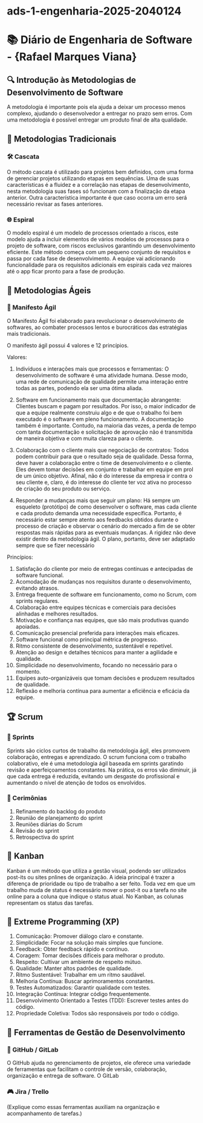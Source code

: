# ads-1-engenharia-2025-2040124

# 📚 Diário de Engenharia de Software - {Rafael Marques Viana}

## 🔍 Introdução às Metodologias de Desenvolvimento de Software  
A metodologia é importante pois ela ajuda a deixar um processo menos complexo, ajudando o desenvolvedor a entregar no prazo sem erros. Com uma metodologia é possível entregar um produto final de alta qualidade.

## 📖 Metodologias Tradicionais  
### 🛠️ Cascata  
O método cascata é utilizado para projetos bem definidos, com uma forma de gerenciar projetos utilizando etapas em sequências. Uma de suas características é a fluidez e a correlação nas etapas de desenvolvimento, nesta metodologia suas fases só funcionam com a finalização da etapa anterior. Outra característica importante é que caso ocorra um erro será necessário revisar as fases anteriores.

### 🌐 Espiral  
O modelo espiral é um modelo de processos orientado a riscos, este modelo ajuda a íncluir elementos de vários modelos de processos para o projeto de software, com riscos exclusivos garantindo um desenvolvimento eficiente. Este método começa com um pequeno conjunto de requisitos e passa por cada fase de desenvolvimento. A equipe vai adicionando funcionalidade para os requisitos adicionais em espirais cada vez maiores até o app ficar pronto para a fase de produção.
## 💪 Metodologias Ágeis  
### 📖 Manifesto Ágil  
O Manifesto Ágil foi elaborado para revolucionar o desenvolvimento de softwares, ao combater processos lentos e burocráticos das estratégias mais tradicionais.

O manifesto ágil possui 4 valores e 12 princípios. 

Valores: 

1. Indivíduos e interações mais que processos e ferramentas: O desenvolvimento de software é uma atividade humana. Desse modo, uma rede de comunicação de qualidade permite uma interação entre todas as partes, podendo ela ser uma ótima aliada.

2. Software em funcionamento mais que documentação abrangente: Clientes buscam e pagam por resultados. Por isso, o maior indicador de que a equipe realmente construiu algo e de que o trabalho foi bem executado é o software em pleno funcionamento. A documentação também é importante. Contudo, na maioria das vezes, a perda de tempo com tanta documentação e solicitação de aprovação não é transmitida de maneira objetiva e com muita clareza para o cliente.

3. Colaboração com o cliente mais que negociação de contratos: Todos podem contribuir para que o resultado seja de qualidade. Dessa forma, deve haver a colaboração entre o time de desenvolvimento e o cliente. Eles devem tomar decisões em conjunto e trabalhar em equipe em prol de um único objetivo. Afinal, não é do interesse da empresa ir contra o seu cliente e, claro, é do interesse do cliente ter voz ativa no processo de criação do seu produto ou serviço.

4. Responder a mudanças mais que seguir um plano: Há sempre um esqueleto (protótipo) de como desenvolver o software, mas cada cliente e cada produto demanda uma necessidade específica. Portanto, é necessário estar sempre atento aos feedbacks obtidos durante o processo de criação e observar o cenário do mercado a fim de se obter respostas mais rápidas para as eventuais mudanças. A rigidez não deve existir dentro da metodologia ágil. O plano, portanto, deve ser adaptado sempre que se fizer necessário

Princípios:

1. Satisfação do cliente por meio de entregas contínuas e antecipadas de software funcional.
2. Acomodação de mudanças nos requisitos durante o desenvolvimento, evitando atrasos.
3. Entrega frequente de software em funcionamento, como no Scrum, com sprints regulares.
4. Colaboração entre equipes técnicas e comerciais para decisões alinhadas e melhores resultados.
5. Motivação e confiança nas equipes, que são mais produtivas quando apoiadas.
6. Comunicação presencial preferida para interações mais eficazes.
7. Software funcional como principal métrica de progresso.
8. Ritmo consistente de desenvolvimento, sustentável e repetível.
9. Atenção ao design e detalhes técnicos para manter a agilidade e qualidade.
10. Simplicidade no desenvolvimento, focando no necessário para o momento.
11. Equipes auto-organizáveis que tomam decisões e produzem resultados de qualidade.
12. Reflexão e melhoria contínua para aumentar a eficiência e eficácia da equipe.

## 🏆 Scrum  
### 📅 Sprints  
Sprints são ciclos curtos de trabalho da metodologia ágil, eles promovem colaboração, entregas e aprendizado. O scrum funciona com o trabalho colaborativo, ele é uma metodologia ágil baseada em sprints garatindo revisão e aperfeiçoamentos constantes. Na prática, os erros vão diminuir, já que cada entrega é reduzida, evitando um desgaste do profissional e aumentando o nível de atenção de todos os envolvidos. 

### 💬 Cerimônias  
1. Refinamento do backlog do produto
2. Reunião de planejamento do sprint
3. Reuniões diárias do Scrum
4. Revisão do sprint
5. Retrospectiva do sprint

## 🎯 Kanban  
Kanban é um método que utiliza a gestão visual, podendo ser utilizados post-its ou sites pnlines de organização. A ideia principal é trazer a diferença de prioridade ou tipo de trabalho a ser feito. Toda vez em que um trabalho muda de status é necessário mover o post-it ou a tarefa no site online para a coluna que indique o status atual. No Kanban, as colunas representam os status das tarefas.

## 🚀 Extreme Programming (XP)  

1. Comunicação: Promover diálogo claro e constante.
2. Simplicidade: Focar na solução mais simples que funcione.
3. Feedback: Obter feedback rápido e contínuo.
4. Coragem: Tomar decisões difíceis para melhorar o produto.
5. Respeito: Cultivar um ambiente de respeito mútuo.
6. Qualidade: Manter altos padrões de qualidade.
7. Ritmo Sustentável: Trabalhar em um ritmo saudável.
8. Melhoria Contínua: Buscar aprimoramentos constantes.
9. Testes Automatizados: Garantir qualidade com testes.
10. Integração Contínua: Integrar código frequentemente.
11. Desenvolvimento Orientado a Testes (TDD): Escrever testes antes do código.
12. Propriedade Coletiva: Todos são responsáveis por todo o código.

## 🔧 Ferramentas de Gestão de Desenvolvimento  
### 💪 GitHub / GitLab  
O GitHub ajuda no gerenciamento de projetos, ele oferece uma variedade de ferramentas que facilitam o controle de versão, colaboração, organização e entrega de software.
O GitLab 

### 🎮 Jira / Trello  
(Explique como essas ferramentas auxiliam na organização e acompanhamento de tarefas.)
